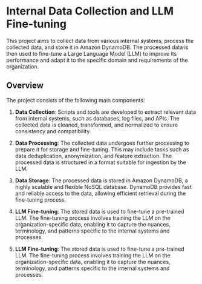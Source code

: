 # Internal Data Collection and LLM Fine-tuning

This project aims to collect data from various internal systems, process the collected data, and store it in Amazon DynamoDB. The processed data is then used to fine-tune a Large Language Model (LLM) to improve its performance and adapt it to the specific domain and requirements of the organization.

## Overview

The project consists of the following main components:

1. **Data Collection**: Scripts and tools are developed to extract relevant data from internal systems, such as databases, log files, and APIs. The collected data is cleaned, transformed, and normalized to ensure consistency and compatibility.

2. **Data Processing**: The collected data undergoes further processing to prepare it for storage and fine-tuning. This may include tasks such as data deduplication, anonymization, and feature extraction. The processed data is structured in a format suitable for ingestion by the LLM.

3. **Data Storage**: The processed data is stored in Amazon DynamoDB, a highly scalable and flexible NoSQL database. DynamoDB provides fast and reliable access to the data, allowing efficient retrieval during the fine-tuning process.

4. **LLM Fine-tuning**: The stored data is used to fine-tune a pre-trained LLM. The fine-tuning process involves training the LLM on the organization-specific data, enabling it to capture the nuances, terminology, and patterns specific to the internal systems and processes. 

4. **LLM Fine-tuning**: The stored data is used to fine-tune a pre-trained LLM. The fine-tuning process involves training the LLM on the organization-specific data, enabling it to capture the nuances, terminology, and patterns specific to the internal systems and processes. 

